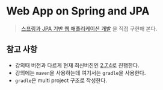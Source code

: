 # Web App on Spring and JPA

> [스프링과 JPA 기반 웹 애플리케이션 개발](https://www.inflearn.com/course/%EC%8A%A4%ED%94%84%EB%A7%81-JPA-%EC%9B%B9%EC%95%B1/dashboard)
> 을 직접 구현해 본다.

## 참고 사항

* 강의때 버전과 다르게 현재 최신버진인 [2.7.4](https://docs.spring.io/spring-boot/docs/2.7.4/reference/html/)로 진행한다.
* 강의에는 `maven`을 사용하는데 여기서는 `gradle`을 사용한다.
* `gradle`은 multi project 구조로 작성한다.